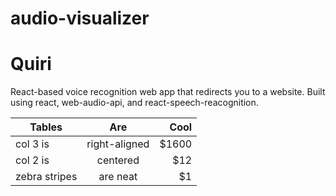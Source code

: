 # audio-visualizer

<h1>Quiri</h1>

<p>React-based voice recognition web app that redirects you to a website. Built using react, web-audio-api, and react-speech-reacognition.</p>

| Tables        | Are           | Cool  |
| ------------- |:-------------:| -----:|
| col 3 is      | right-aligned | $1600 |
| col 2 is      | centered      |   $12 |
| zebra stripes | are neat      |    $1 |